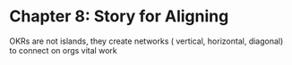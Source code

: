 # Chapter 8: Story for Aligning

OKRs are not islands, they create networks ( vertical, horizontal, diagonal) to connect on orgs vital work
